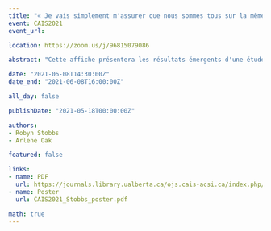 ```yaml
---
title: "« Je vais simplement m'assurer que nous sommes tous sur la même longueur d'onde » : incarner l’inexistant par le discours"
event: CAIS2021
event_url:

location: https://zoom.us/j/96815079086

abstract: "Cette affiche présentera les résultats émergents d'une étude des pratiques d'information matérielle et discursive dans les jeux de rôle sur table. L'accent sera mis sur la manière dont les joueur.euse.s construisent en collaboration et interagissent avec les mondes de jeux fictifs. Une approche « grande et petite histoire », influencée par une approche ethnométhodologique d'analyse de conversation et d'analyse de catégorisation des membres, sera utilisée pour analyser le discours des joueur.euse.s alors qu'ils ou elles créent et entretiennent de manière intersubjective un espace de jeu fictif."

date: "2021-06-08T14:30:00Z"
date_end: "2021-06-08T16:00:00Z"

all_day: false

publishDate: "2021-05-18T00:00:00Z"

authors:
- Robyn Stobbs
- Arlene Oak

featured: false

links:
- name: PDF
  url: https://journals.library.ualberta.ca/ojs.cais-acsi.ca/index.php/cais-asci/article/view/1222/1059
- name: Poster
  url: CAIS2021_Stobbs_poster.pdf

math: true
---
```


